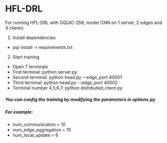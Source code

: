 # HFL-DRL

For running HFL-DRL with GQUIC-256, model CNN on 1 server, 2 edges and 4 clients:

1. Install dependencies

- pip install -r requirements.txt

2. Start training

- Open 7 terminals
- First terminal: python server.py
- Second terminal: python head.py --edge_port 40001
- Third terminal: python head.py --edge_port 40002
- Terminal number 4,5,6,7: python distributed_client.py

##### You can config the training by modifying the parameters in options.py

##### For example:

- num_communication = 10
- num_edge_aggregation = 10
- num_local_update = 6
